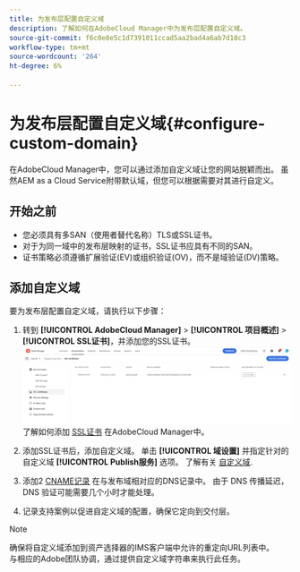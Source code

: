 ```yaml
---
title: 为发布层配置自定义域
description: 了解如何在AdobeCloud Manager中为发布层配置自定义域。
source-git-commit: f6c0e8e5c1d7391011ccad5aa2bad4a6ab7d10c3
workflow-type: tm+mt
source-wordcount: '264'
ht-degree: 6%

---
```



# 为发布层配置自定义域{#configure-custom-domain}

在AdobeCloud Manager中，您可以通过添加自定义域让您的网站脱颖而出。 虽然AEM as a Cloud Service附带默认域，但您可以根据需要对其进行自定义。

## 开始之前

* 您必须具有多SAN（使用者替代名称）TLS或SSL证书。
* 对于为同一域中的发布层映射的证书，SSL证书应具有不同的SAN。
* 证书策略必须遵循扩展验证(EV)或组织验证(OV)，而不是域验证(DV)策略。


## 添加自定义域

要为发布层配置自定义域，请执行以下步骤：

1. 转到 **[!UICONTROL AdobeCloud Manager]** > **[!UICONTROL 项目概述]** > **[!UICONTROL SSL证书]**，并添加您的SSL证书。
   ![图像](/help/assets/assets/ssl-certificate.png)
了解如何添加 [SSL证书](/help/implementing/cloud-manager/managing-ssl-certifications/add-ssl-certificate.md) 在AdobeCloud Manager中。

1. 添加SSL证书后，添加自定义域。 单击 **[!UICONTROL 域设置]** 并指定针对的自定义域 **[!UICONTROL Publish服务]** 选项。
了解有关 [自定义域](/help/implementing/cloud-manager/custom-domain-names/add-custom-domain-name.md).

1. 添加2 [CNAME记录](/help/implementing/cloud-manager/custom-domain-names/configure-dns-settings.md) 在与发布域相对应的DNS记录中。
由于 DNS 传播延迟，DNS 验证可能需要几个小时才能处理。

1. 记录支持案例以促进自定义域的配置，确保它定向到交付层。

>[!NOTE]
>
> 确保将自定义域添加到资产选择器的IMS客户端中允许的重定向URL列表中。<br>与相应的Adobe团队协调，通过提供自定义域字符串来执行此任务。
